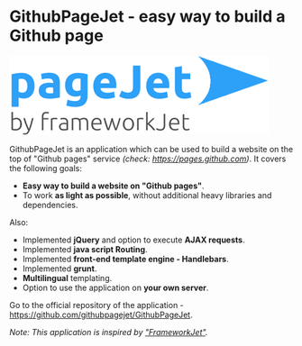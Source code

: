 # GithubPageJet - easy way to build a Github page
![Logo](https://raw.githubusercontent.com/githubpagejet/GithubPageJet/master/resources/pageJet-logo.png)

GithubPageJet is an application which can be used to build a website on the top of "Github pages" service *(check: https://pages.github.com)*. It covers the following goals:
- **Easy way to build a website on "Github pages"**.
- To work **as light as possible**, without additional heavy libraries and dependencies.

Also:
- Implemented **jQuery** and option to execute **AJAX requests**.
- Implemented **java script Routing**.
- Implemented **front-end template engine - Handlebars**.
- Implemented **grunt**.
- **Multilingual** templating.
- Option to use the application on **your own server**.

Go to the official repository of the application - https://github.com/githubpagejet/GithubPageJet.

*Note: This application is inspired by ["FrameworkJet"](https://github.com/frameworkjet/FrameworkJet).*

